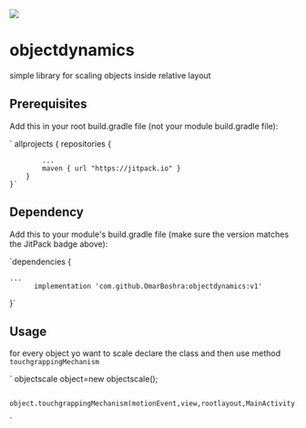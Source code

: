 [![](https://jitpack.io/v/OmarBoshra/objectdynamics.svg)](https://jitpack.io/#OmarBoshra/objectdynamics)


# objectdynamics
simple library for scaling objects inside relative layout

## Prerequisites
Add this in your root build.gradle file (not your module build.gradle file):

`  allprojects {
    	repositories {
	
    		...
    		maven { url "https://jitpack.io" }
    	}
    }`

    
## Dependency
Add this to your module's build.gradle file (make sure the version matches the JitPack badge above):

`dependencies {

	...
	      implementation 'com.github.OmarBoshra:objectdynamics:v1'

}`

## Usage

for every object yo  want to scale declare the class and then use method `touchgrappingMechanism`

`    objectscale object=new objectscale();

     object.touchgrappingMechanism(motionEvent,view,rootlayout,MainActivity.this);
`


